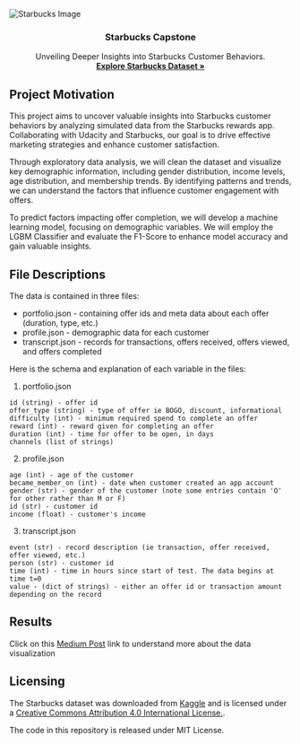 
![Starbucks Image](https://cdn.pixabay.com/photo/2017/01/11/17/05/starbucks-1972319_1280.jpg)
<h3 align="center">Starbucks Capstone</h3>
<p align="center">
  Unveiling Deeper Insights into Starbucks Customer Behaviors.
  <br>
  <a href="https://www.kaggle.com/datasets/ihormuliar/starbucks-customer-data"><strong>Explore Starbucks Dataset »</strong></a>
</p>

## Project Motivation<a name="motivation"></a>

This project aims to uncover valuable insights into Starbucks customer behaviors by analyzing simulated data from the Starbucks rewards app. Collaborating with Udacity and Starbucks, our goal is to drive effective marketing strategies and enhance customer satisfaction.

Through exploratory data analysis, we will clean the dataset and visualize key demographic information, including gender distribution, income levels, age distribution, and membership trends. By identifying patterns and trends, we can understand the factors that influence customer engagement with offers.

To predict factors impacting offer completion, we will develop a machine learning model, focusing on demographic variables. We will employ the LGBM Classifier and evaluate the F1-Score to enhance model accuracy and gain valuable insights.
## File Descriptions <a name="files"></a>
The data is contained in three files:
- portfolio.json - containing offer ids and meta data about each offer (duration, type, etc.)
- profile.json - demographic data for each customer
- transcript.json - records for transactions, offers received, offers viewed, and offers completed

Here is the schema and explanation of each variable in the files:

1. portfolio.json
```angular2html
id (string) - offer id
offer_type (string) - type of offer ie BOGO, discount, informational
difficulty (int) - minimum required spend to complete an offer
reward (int) - reward given for completing an offer
duration (int) - time for offer to be open, in days
channels (list of strings)
```

2. profile.json
```
age (int) - age of the customer
became_member_on (int) - date when customer created an app account
gender (str) - gender of the customer (note some entries contain 'O' for other rather than M or F)
id (str) - customer id
income (float) - customer's income
```

3. transcript.json
```angular2html
event (str) - record description (ie transaction, offer received, offer viewed, etc.)
person (str) - customer id
time (int) - time in hours since start of test. The data begins at time t=0
value - (dict of strings) - either an offer id or transaction amount depending on the record
```

## Results<a name="results"></a>
Click on this <a href="https://medium.com/@khangtm99/exploring-starbuckss-customer-behaviors-for-deeper-insights-823da0505e89">Medium Post</a> link to understand more about the data visualization

## Licensing<a name="licensing"></a>
The Starbucks dataset was downloaded from <a href="https://www.kaggle.com/datasets/ihormuliar/starbucks-customer-data">Kaggle</a> and is licensed under a <a href="https://creativecommons.org/licenses/by/4.0/">Creative Commons Attribution 4.0 International License.</a>. 

The code in this repository is released under MIT License.

